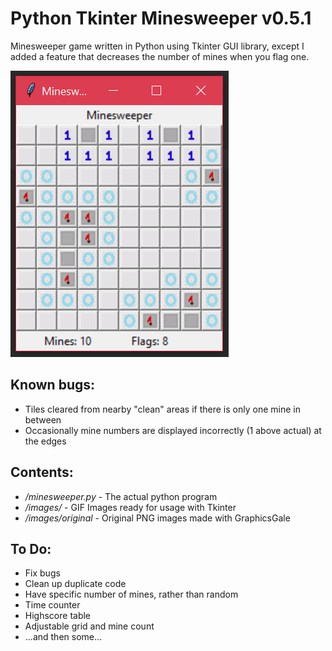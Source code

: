 Python Tkinter Minesweeper v0.5.1
===========================

Minesweeper game written in Python using Tkinter GUI library, except I added a feature that decreases the number of mines when you flag one. 

![Alt text](images/minesweeper.PNG?raw=true "Minesweeper")

Known bugs:
----------
- Tiles cleared from nearby "clean" areas if there is only one mine in between
- Occasionally mine numbers are displayed incorrectly (1 above actual) at the edges

Contents:
----------

- */minesweeper.py* - The actual python program
- */images/* - GIF Images ready for usage with Tkinter
- */images/original* - Original PNG images made with GraphicsGale

To Do:
----------
- Fix bugs
- Clean up duplicate code
- Have specific number of mines, rather than random
- Time counter
- Highscore table
- Adjustable grid and mine count
- ...and then some...
